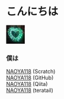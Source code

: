 # こんにちは
![アイコン](naoya118.jpg)<br>
### 僕は

[NAOYA118](https://scratch.mit.edu/users/NAOYA118/) (Scratch)<br>
[NAOYA118](https://github.com/NAOYA118) (GitHub)<br>
[NAOYA118](https://qiita.com/NAOYA118) (Qiita)<br>
[NAOYA118](https://teratail.com/users/NAOYA118) (teratail)<br>

